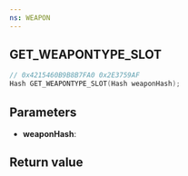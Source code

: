 ```yaml
---
ns: WEAPON
---
```

## GET_WEAPONTYPE_SLOT

```c
// 0x4215460B9B8B7FA0 0x2E3759AF
Hash GET_WEAPONTYPE_SLOT(Hash weaponHash);
```


## Parameters
* **weaponHash**: 

## Return value
